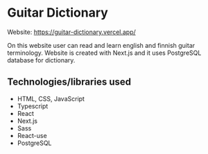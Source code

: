 # Guitar Dictionary

Website: https://guitar-dictionary.vercel.app/

On this website user can read and learn english and finnish guitar terminology.
Website is created with Next.js and it uses PostgreSQL database for dictionary.

## Technologies/libraries used

- HTML, CSS, JavaScript
- Typescript
- React
- Next.js
- Sass
- React-use
- PostgreSQL
